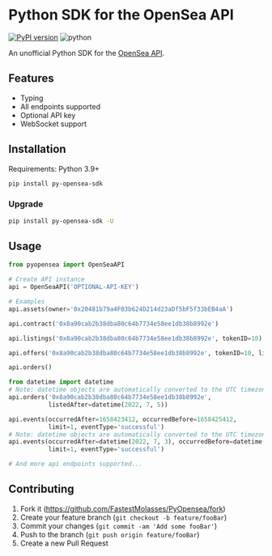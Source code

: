 # Python SDK for the OpenSea API

[![PyPI version](https://badge.fury.io/py/py-opensea-sdk.svg)](https://badge.fury.io/py/py-opensea-sdk)
![python](https://github.com/FastestMolasses/PyOpenSea/actions/workflows/main.yaml/badge.svg)

An unofficial Python SDK for the [OpenSea API](https://docs.opensea.io/reference/api-overview).

## Features

-   Typing
-   All endpoints supported
-   Optional API key
-   WebSocket support

## Installation

Requirements: Python 3.9+

```bash
pip install py-opensea-sdk
```

### Upgrade

```bash
pip install py-opensea-sdk -U
```

## Usage

```python
from pyopensea import OpenSeaAPI

# Create API instance
api = OpenSeaAPI('OPTIONAL-API-KEY')

# Examples
api.assets(owner='0x20481b79a4F03b624D214d23aDf5bF5f33bEB4aA')

api.contract('0x8a90cab2b38dba80c64b7734e58ee1db38b8992e')

api.listings('0x8a90cab2b38dba80c64b7734e58ee1db38b8992e', tokenID=10)

api.offers('0x8a90cab2b38dba80c64b7734e58ee1db38b8992e', tokenID=10, limit=5)

api.orders()

from datetime import datetime
# Note: datetime objects are automatically converted to the UTC timezone
api.orders('0x8a90cab2b38dba80c64b7734e58ee1db38b8992e',
           listedAfter=datetime(2022, 7, 5))

api.events(occurredAfter=1658423412, occurredBefore=1658425412,
           limit=1, eventType='successful')
# Note: datetime objects are automatically converted to the UTC timezone
api.events(occurredAfter=datetime(2022, 7, 3), occurredBefore=datetime(2022, 7, 5),
           limit=1, eventType='successful')

# And more api endpoints supported...
```

## Contributing

1. Fork it (<https://github.com/FastestMolasses/PyOpensea/fork>)
2. Create your feature branch (`git checkout -b feature/fooBar`)
3. Commit your changes (`git commit -am 'Add some fooBar'`)
4. Push to the branch (`git push origin feature/fooBar`)
5. Create a new Pull Request

